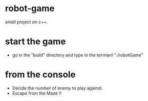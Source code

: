 # robot-game
small project on c++.

# start the game

* go in the "build" directory and type in the termianl "./robotGame"

# from the console

* Decide the number of enemy to play against.
* Escape from the Maze !!
